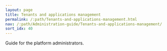 ```yaml
---
layout: page
title: Tenants and applications management
permalink: /:path/Tenants-and-applications-management.html
nav: /:path/Administration-guide/Tenants-and-applications-management/
sort_idx: 40
---
```


Guide for the platform administrators.